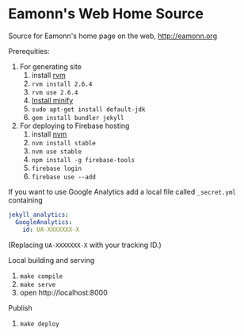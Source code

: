 # Eamonn's Web Home Source

Source for Eamonn's home page on the web, http://eamonn.org

Prerequities:

1. For generating site
    1. install [rvm][2]
    2. `rvm install 2.6.4`
    3. `rvm use 2.6.4`
    4. [Install minify][3]
    5. `sudo apt-get install default-jdk`
    6. `gem install bundler jekyll`
2. For deploying to Firebase hosting
   1. install [nvm][1]
   2. `nvm install stable`
   3. `nvm use stable`
   4. `npm install -g firebase-tools`
   5. `firebase login`
   6. `firebase use --add`

If you want to use Google Analytics add a local file called `_secret.yml` containing

```yaml
jekyll_analytics:
  GoogleAnalytics:
    id: UA-XXXXXXX-X
```

(Replacing `UA-XXXXXXX-X` with your tracking ID.)


Local building and serving

1. `make compile`
2. `make serve`
3. open http://localhost:8000

Publish

1. `make deploy`

[1]: https://github.com/creationix/nvm
[2]: http://rvm.io/1
[3]: https://github.com/tdewolff/minify/tree/master/cmd/minify

